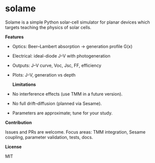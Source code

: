 # solame
Solame is a simple Python solar-cell simulator for planar devices which targets teaching the physics of solar cells. 

**Features**

- Optics: Beer–Lambert absorption → generation profile G(x)
- Electrical: ideal-diode J–V with photogeneration
- Outputs: J–V curve, Voc, Jsc, FF, efficiency
- Plots: J–V, generation vs depth

  **Limitations**
  
- No interference effects (use TMM in a future version).
- No full drift–diffusion (planned via Sesame).
- Parameters are approximate; tune for your study.

**Contribution**

Issues and PRs are welcome. Focus areas: TMM integration, Sesame coupling, parameter validation, tests, docs.

**License**

MIT
